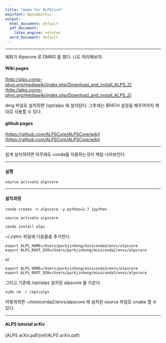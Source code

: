 ```yaml
---
title: "memo for ALPSCore"
mainfont: NanumGothic
output:
  html_document: default
  pdf_document:
    latex_engine: xelatex
  word_document: default
---
```






***

예화가 Alpscore 로 DMRG 를 했다. 나도 따라해보자. 

#### Wiki pages

[http://alps.comp-phys.org/mediawiki/index.php/Download_and_install_ALPS_2](http://alps.comp-phys.org/mediawiki/index.php/Download_and_install_ALPS_2)

dmg 파일로 설치하면 /opt/alps 에 설치된다. 그후에는 $PATH 설정을 해주어야지 제대로 사용할 수 있다.


#### github pages

[https://github.com/ALPSCore/ALPSCore/wiki](https://github.com/ALPSCore/ALPSCore/wiki)


***


쉽게 설치하려면 아무래도 conda를 이용하는것이 제일 나아보인다. 


***

#### 실행

```
source activate alpscore
```



***

#### 설치과정

```
conda create -n alpscore -y python=2.7 ipython
```

```
source activate alpscore
```

```
conda install alps
```


~/.zshrc 파일에 다음줄을 추가한다. 
```
export ALPS_HOME=/Users/parkjinhong/miniconda2/envs/alpscore
export ALPS_ROOT_DIR=/Users/parkjinhong/miniconda2/envs/alpscore
```

or
```
export ALPS_HOME=/Users/parkjinhong/miniconda3/envs/alpscore
export ALPS_ROOT_DIR=/Users/parkjinhong/miniconda3/envs/alpscore
```

그리고 기존에 /opt/alps 설치된 alpscore 를 지운다.

```
sudo rm -r /opt/alps
```

이렇게하면 ~/miniconda2/envs/alpscore 에 설치된 source 파일로 cmake 할 수 있다. 


***

#### ALPS tutorial arXiv

[ALPS arXiv.pdf](ref/ALPS arXiv.pdf)
